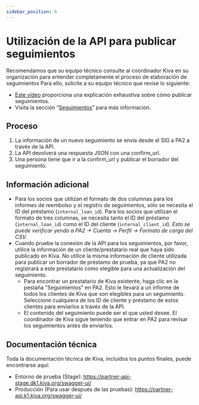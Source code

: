 ```yaml
---
sidebar_position: 6
---
```


# Utilización de la API para publicar seguimientos

Recomendamos que su equipo técnico consulte al coordinador Kiva en su organización para entender completamente el proceso de elaboración de seguimientos Para ello, solicite a su equipo técnico que revise lo siguiente:

* [Este vídeo](https://www.youtube.com/watch?v=9KrerX22pQQ) proporciona una explicación exhaustiva sobre cómo publicar seguimientos.
* Visita la sección “[Seguimientos](https://kivapartnerhelpcenter.zendesk.com/hc/es/categories/360001945772-Entradas-de-Seguimiento)” para más información.

## Proceso
1. La información de un nuevo seguimiento se envía desde el SIG a PA2 a través de la API.
2. La API devolverá una respuesta JSON con una confirm_url.
3. Una persona tiene que ir a la confirm_url y publicar el borrador del seguimiento.

## Información adicional
* Para los socios que utilizan el formato de dos columnas para los informes de reembolso y el registro de seguimientos, sólo se necesita el ID del préstamo (`internal_loan_id`). Para los socios que utilizan el formato de tres columnas, se necesita tanto el ID del préstamo (`internal_loan_id`) como el ID del cliente (`internal_client_id`). *Esto se puede verificar yendo a PA2 -> Cuenta -> Perfil -> Formato de carga del CSV.*
* Cuando pruebe la conexión de la API para los seguimientos, por favor, utilice la información de un cliente/prestatario real que haya sido publicado en Kiva. No utilice la misma información de cliente utilizada para publicar un borrador de préstamo de prueba, ya que PA2 no registrará a este prestatario como elegible para una actualización del seguimiento.
  * Para encontrar un prestatario de Kiva existente, haga clic en la pestaña "Seguimientos" en PA2. Esto le llevará a un informe de todos los clientes de Kiva que son elegibles para un seguimiento. Seleccione cualquiera de los ID de cliente y préstamo de estos clientes para enviarlos a través de la API.
  * El contenido del seguimiento puede ser el que usted desee. El coordinador de Kiva sigue teniendo que entrar en PA2 para revisar los seguimientos antes de enviarlos.

## Documentación técnica
Toda la documentación técnica de Kiva, incluidos los puntos finales, puede encontrarse aquí:
 * Entorno de prueba (Stage): https://partner-api-stage.dk1.kiva.org/swagger-ui/
 * Producción (Para usar después de las pruebas): https://partner-api.k1.kiva.org/swagger-ui/
